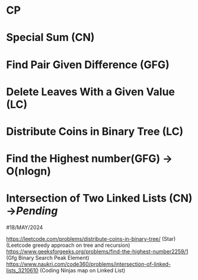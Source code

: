 # CP

#  Special Sum (CN)
#  Find Pair Given Difference (GFG)
#  Delete Leaves With a Given Value (LC)
# Distribute Coins in Binary Tree (LC)
# Find the Highest number(GFG) ->  O(nlogn)
# Intersection of Two Linked Lists (CN) ->***Pending***

#18/MAY/2024

https://leetcode.com/problems/distribute-coins-in-binary-tree/ (Star) (Leetcode greedy approach on tree and recursion)
https://www.geeksforgeeks.org/problems/find-the-highest-number2259/1 (Gfg Binary Search Peak Element)
https://www.naukri.com/code360/problems/intersection-of-linked-lists_3210610 (Coding Ninjas map on Linked List)


